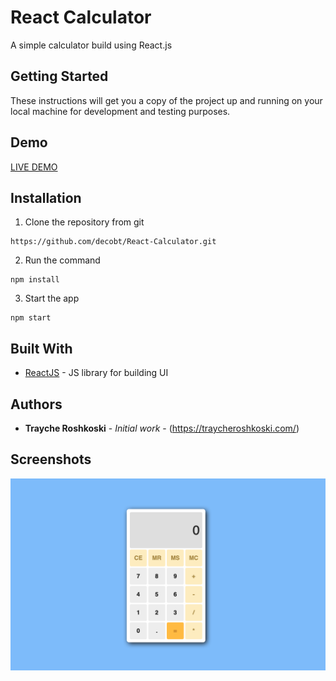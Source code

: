# React Calculator

A simple calculator build using React.js

## Getting Started

These instructions will get you a copy of the project up and running on your local machine for development and testing purposes.
## Demo

[LIVE DEMO](https://calculatorc.herokuapp.com "React Calculator")

## Installation

1. Clone the repository from git
```
https://github.com/decobt/React-Calculator.git
```
2. Run the command
```
npm install
```
3. Start the app
```
npm start
```

## Built With

* [ReactJS](https://reactjs.org/) - JS library for building UI

## Authors

* **Trayche Roshkoski** - *Initial work* - (https://traycheroshkoski.com/)

## Screenshots

![App Screenshot](https://raw.githubusercontent.com/decobt/React-Calculator/master/screenshots/image1.png)